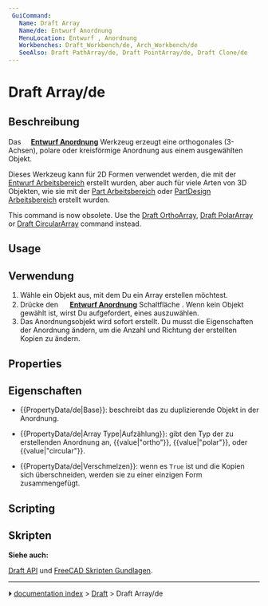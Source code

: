 ```yaml
---
 GuiCommand:
   Name: Draft Array
   Name/de: Entwurf Anordnung
   MenuLocation: Entwurf , Anordnung
   Workbenches: Draft_Workbench/de, Arch_Workbench/de
   SeeAlso: Draft PathArray/de, Draft PointArray/de, Draft Clone/de
---
```


# Draft Array/de


</div>



## Beschreibung


<div class="mw-translate-fuzzy">

Das **<img src="images/Draft_Array.svg" width=16px>[Entwurf Anordnung](Draft_Array/de.md)** Werkzeug erzeugt eine orthogonales (3-Achsen), polare oder kreisförmige Anordnung aus einem ausgewählten Objekt.


</div>


<div class="mw-translate-fuzzy">

Dieses Werkzeug kann für 2D Formen verwendet werden, die mit der [Entwurf Arbeitsbereich](Draft_Workbench/de.md) erstellt wurden, aber auch für viele Arten von 3D Objekten, wie sie mit der [Part Arbeitsbereich](Part_Workbench/de.md) oder [PartDesign Arbeitsbereich](PartDesign_Workbench/de.md) erstellt wurden.


</div>

This command is now obsolete. Use the [Draft OrthoArray](Draft_OrthoArray.md), [Draft PolarArray](Draft_PolarArray.md) or [Draft CircularArray](Draft_CircularArray.md) command instead.

## Usage


<div class="mw-translate-fuzzy">

## Verwendung

1.  Wähle ein Objekt aus, mit dem Du ein Array erstellen möchtest.
2.  Drücke den **<img src="images/Draft_Array.svg" width=16px> [Entwurf Anordnung](Draft_Array/de.md)** Schaltfläche . Wenn kein Objekt gewählt ist, wirst Du aufgefordert, eines auszuwählen.
3.  Das Anordnungsobjekt wird sofort erstellt. Du musst die Eigenschaften der Anordnung ändern, um die Anzahl und Richtung der erstellten Kopien zu ändern.


</div>

## Properties


<div class="mw-translate-fuzzy">

## Eigenschaften

-    {{PropertyData/de|Base}}: beschreibt das zu duplizierende Objekt in der Anordnung.

-    {{PropertyData/de|Array Type|Aufzählung}}: gibt den Typ der zu erstellenden Anordnung an, {{value|"ortho"}}, {{value|"polar"}}, oder {{value|"circular"}}.

-    {{PropertyData/de|Verschmelzen}}: wenn es `True` ist und die Kopien sich überschneiden, werden sie zu einer einzigen Form zusammengefügt.


</div>

## Scripting


<div class="mw-translate-fuzzy">

## Skripten


**Siehe auch:**

[Draft API](Draft_API/de.md) und [FreeCAD Skripten Gundlagen](FreeCAD_Scripting_Basics/de.md).


</div>


<div class="mw-translate-fuzzy">





</div>



---
⏵ [documentation index](../README.md) > [Draft](Draft_Workbench.md) > Draft Array/de
